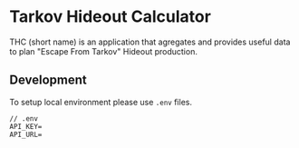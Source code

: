 # Tarkov Hideout Calculator

THC (short name) is an application that agregates and provides useful data to plan "Escape From Tarkov" Hideout production. 

## Development

 To setup local environment please use `.env` files. 

```
// .env
API_KEY=
API_URL=
```
